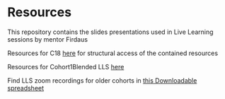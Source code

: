 # Resources

This repository contains the slides presentations used in Live Learning sessions by mentor Firdaus


Resources for C18 [here](./C18.md) for structural access of the contained resources

Resources for Cohort1Blended LLS [here](./C1B.md)

Find LLS zoom recordings for older cohorts in [this Downloadable spreadsheet](./LCS%20recordings.xlsx)
